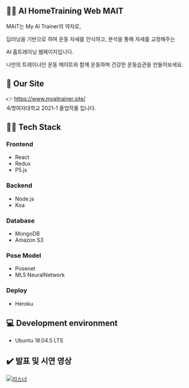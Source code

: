 

## 🏃‍♀️ AI HomeTraining Web MAIT

MAIT는 My AI Trainer의 약자로,

딥러닝을 기반으로 하여 운동 자세를 인식하고, 분석을 통해 자세를 교정해주는

AI 홈트레이닝 웹페이지입니다.

나만의 트레이너인 운동 메이트와 함께 운동하며 건강한 운동습관을 만들어보세요.


## 🔗 Our Site
👉 https://www.myaitrainer.site/   
숙명여자대학교 2021-1 졸업작품 입니다.


## 👩‍💻 Tech Stack 
### Frontend 
  * React
  * Redux
  * P5.js
### Backend
  * Node.js
  * Koa
### Database
  * MongoDB
  * Amazon S3
### Pose Model
  * Posenet
  * ML5 NeuralNetwork 
### Deploy
  * Heroku

## 💻 Development environment
  * Ubuntu 18.04.5 LTS

## ✔️ 발표 및 시연 영상
[![리스너](http://img.youtube.com/vi/N6EWDagqVVI/0.jpg)](https://youtu.be/N6EWDagqVVI) 

